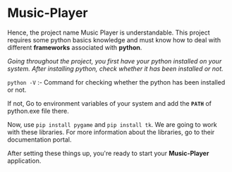 # Music-Player

Hence, the project name Music Player is understandable.
This project requires some python basics knowledge and must know how to deal with different **frameworks** associated with **python**.

_Going throughout the project, you first have your python installed on your system._
_After installing python, check whether it has been installed or not._

`python -V` :- Command for checking whether the python has been installed or not.

If not, Go to environment variables of your system and add the **`PATH`** of python.exe file there.

Now, use `pip install pygame` and `pip install tk`.
We are going to work with these libraries. For more information about the libraries, go to their documentation portal.

After setting these things up, you're ready to start your **Music-Player** application.

